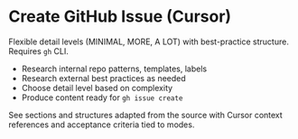 # Create GitHub Issue (Cursor)

Flexible detail levels (MINIMAL, MORE, A LOT) with best-practice structure. Requires `gh` CLI.

- Research internal repo patterns, templates, labels
- Research external best practices as needed
- Choose detail level based on complexity
- Produce content ready for `gh issue create`

See sections and structures adapted from the source with Cursor context references and acceptance criteria tied to modes.